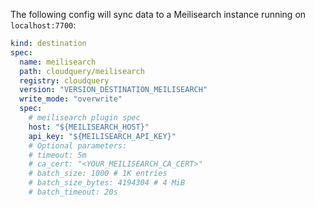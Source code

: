 The following config will sync data to a Meilisearch instance running on `localhost:7700`:

```yaml copy
kind: destination
spec:
  name: meilisearch
  path: cloudquery/meilisearch
  registry: cloudquery
  version: "VERSION_DESTINATION_MEILISEARCH"
  write_mode: "overwrite"
  spec:
    # meilisearch plugin spec
    host: "${MEILISEARCH_HOST}"
    api_key: "${MEILISEARCH_API_KEY}"
    # Optional parameters:
    # timeout: 5m
    # ca_cert: "<YOUR_MEILISEARCH_CA_CERT>"
    # batch_size: 1000 # 1K entries
    # batch_size_bytes: 4194304 # 4 MiB
    # batch_timeout: 20s
```
